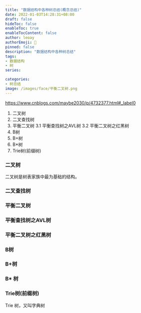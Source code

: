 ```yaml
---
title: "数据结构中各种树总结(概念总结)"
date: 2022-01-03T14:28:31+08:00
draft: false
hideToc: false
enableToc: true
enableTocContent: false
author: leoay
authorEmoji: 🎅
pinned: false
description: "数据结构中各种树总结"
tags:
- 数据结构
- 树
series:

categories:
- 树总结
image: /images/face/平衡二叉树.png
---
```

https://www.cnblogs.com/maybe2030/p/4732377.html#_label0

1. 二叉树
2. 二叉查找树
3. 平衡二叉树
    3.1 平衡查找树之AVL树
    3.2 平衡二叉树之红黑树
4. B树
5. B+树
6. B*树
7. Trie树(前缀树)

### 二叉树

二叉树是树表家族中最为基础的结构。

### 二叉查找树



### 平衡二叉树


### 平衡查找树之AVL树



### 平衡二叉树之红黑树


### B树


### B+树



### B* 树



### Trie树(前缀树)

Trie 树，又叫字典树